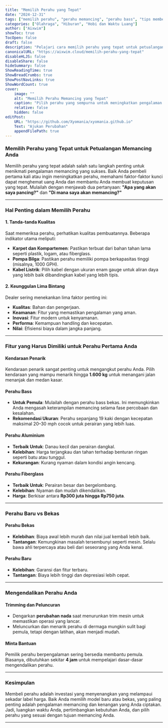 ```yaml
---
title: "Memilih Perahu yang Tepat"
date: "2024-12-31"
tags: ["memilih perahu", "perahu memancing", "perahu bass", "tips membeli perahu"]
categories: ["Olahraga", "Hiburan", "Hobi dan Waktu Luang"]
author: ["Aixwim"]
showToc: true
TocOpen: false
draft: false
description: "Pelajari cara memilih perahu yang tepat untuk petualangan memancing Anda. Dari ukuran hingga material, temukan apa saja yang perlu dipertimbangkan untuk pengalaman memancing terbaik."
canonicalURL: "https://aixwim.cloud/memilih-perahu-yang-tepat"
disableHLJS: false
disableShare: false
hideSummary: false
ShowReadingTime: true
ShowBreadCrumbs: true
ShowPostNavLinks: true
ShowWordCount: true
cover:
    image: ""
    alt: "Memilih Perahu Memancing yang Tepat"
    caption: "Pilih perahu yang sempurna untuk meningkatkan pengalaman memancing Anda."
    relative: false
    hidden: false
editPost:
    URL: "https://github.com/Xyomania/xyomania.github.io"
    Text: "Ajukan Perubahan"
    appendFilePath: true
---
```


### Memilih Perahu yang Tepat untuk Petualangan Memancing Anda

Memilih perahu yang tepat adalah salah satu langkah penting untuk menikmati pengalaman memancing yang sukses. Baik Anda pembeli pertama kali atau ingin meningkatkan perahu, memahami faktor-faktor kunci dapat menghemat uang Anda dan membantu Anda membuat keputusan yang tepat. Mulailah dengan menjawab dua pertanyaan: **"Apa yang akan saya pancing?"** dan **"Di mana saya akan memancing?"**

---

### Hal Penting dalam Memilih Perahu

#### 1. **Tanda-tanda Kualitas**
Saat memeriksa perahu, perhatikan kualitas pembuatannya. Beberapa indikator utama meliputi:
- **Karpet dan Kompartemen**: Pastikan terbuat dari bahan tahan lama seperti plastik, logam, atau fiberglass.
- **Pompa Bilga**: Pastikan perahu memiliki pompa berkapasitas tinggi (misalnya, 1000 GPH).
- **Kabel Listrik**: Pilih kabel dengan ukuran enam gauge untuk aliran daya yang lebih baik dibandingkan kabel yang lebih tipis.

#### 2. **Keunggulan Lima Bintang**
Dealer sering menekankan lima faktor penting ini:
- **Kualitas**: Bahan dan pengerjaan.
- **Keamanan**: Fitur yang memastikan pengalaman yang aman.
- **Inovasi**: Fitur modern untuk kenyamanan.
- **Performa**: Kemampuan handling dan kecepatan.
- **Nilai**: Efisiensi biaya dalam jangka panjang.

---

### Fitur yang Harus Dimiliki untuk Perahu Pertama Anda

#### **Kendaraan Penarik**
Kendaraan penarik sangat penting untuk mengangkut perahu Anda. Pilih kendaraan yang mampu menarik hingga **1.600 kg** untuk menangani jalan menanjak dan medan kasar.

#### **Perahu Bass**
- **Untuk Pemula**: Mulailah dengan perahu bass bekas. Ini memungkinkan Anda mengasah keterampilan memancing selama fase percobaan dan kesalahan.
- **Rekomendasi Ukuran**: Perahu sepanjang 19 kaki dengan kecepatan maksimal 20–30 mph cocok untuk perairan yang lebih luas.

#### **Perahu Aluminium**
- **Terbaik Untuk**: Danau kecil dan perairan dangkal.
- **Kelebihan**: Harga terjangkau dan tahan terhadap benturan ringan seperti batu atau tunggul.
- **Kekurangan**: Kurang nyaman dalam kondisi angin kencang.

#### **Perahu Fiberglass**
- **Terbaik Untuk**: Perairan besar dan bergelombang.
- **Kelebihan**: Nyaman dan mudah dikendalikan.
- **Harga**: Berkisar antara **Rp300 juta hingga Rp750 juta**.

---

### Perahu Baru vs Bekas

#### **Perahu Bekas**
- **Kelebihan**: Biaya awal lebih murah dan nilai jual kembali lebih baik.
- **Tantangan**: Kemungkinan masalah tersembunyi seperti mesin. Selalu bawa ahli terpercaya atau beli dari seseorang yang Anda kenal.

#### **Perahu Baru**
- **Kelebihan**: Garansi dan fitur terbaru.
- **Tantangan**: Biaya lebih tinggi dan depresiasi lebih cepat.

---

### Mengendalikan Perahu Anda

#### **Trimming dan Peluncuran**
- Dengarkan **perubahan nada** saat menurunkan trim mesin untuk memastikan operasi yang lancar.
- Meluncurkan dan menarik perahu di dermaga mungkin sulit bagi pemula, tetapi dengan latihan, akan menjadi mudah.

#### **Minta Bantuan**
Pemilik perahu berpengalaman sering bersedia membantu pemula. Biasanya, dibutuhkan sekitar **4 jam** untuk mempelajari dasar-dasar mengendalikan perahu.

---

### Kesimpulan

Membeli perahu adalah investasi yang menyenangkan yang melampaui sekadar label harga. Baik Anda memilih model baru atau bekas, yang paling penting adalah pengalaman memancing dan kenangan yang Anda ciptakan. Jadi, luangkan waktu Anda, pertimbangkan kebutuhan Anda, dan pilih perahu yang sesuai dengan tujuan memancing Anda.

---
